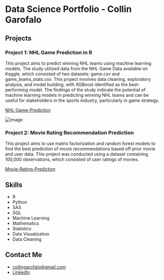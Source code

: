 # Data Science Portfolio - Collin Garofalo

## Projects

### Project 1: NHL Game Prediction in R
This project aims to predict winning NHL teams using machine learning models. The study utilized data from the NHL Game Data available on Kaggle, which consisted of two datasets: game.csv and game_teams_stats.csv. This project involves data cleaning, exploratory analysis, and model building, with XGBoost identified as the best-performing model. The findings of the study indicate the potential of machine learning models in predicting winning NHL teams and can be useful for stakeholders in the sports industry, particularly in game strategy.

[NHL-Game-Prediction](https://github.com/collinag/NHL-Game-Prediction-in-R)

![image](https://user-images.githubusercontent.com/50085554/236970447-294fa269-6b22-471b-b6a5-388d98a1018f.png)

### Project 2: Movie Rating Recommendation Prediction
This project aims to use matrix factorization
and random forest models to find the best prediction of movie
recommendations based off prior movie and user data. This project
was conducted using a dataset containing 100,000 observations,
which consisted of user ratings of movies. 

[Movie-Rating-Prediction](https://github.com/collinag/Movie-Rating-Recommendation-Prediction)

## Skills

- R
- Python
- SAS
- SQL
- Machine Learning
- Mathematics
- Statistics
- Data Visualization
- Data Cleaning

## Contact Me

- collingarofalo@gmail.com
- [LinkedIn](https://www.linkedin.com/in/collingarofalo/)
